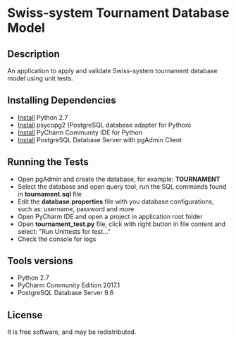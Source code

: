 # Swiss-system Tournament Database Model

## Description
An application to apply and validate Swiss-system tournament database model using unit tests.

## Installing Dependencies
- [Install](https://www.python.org/downloads/) Python 2.7
- [Install](http://initd.org/psycopg/docs/install.html) psycopg2 (PostgreSQL database adapter for Python)
- [Install](https://www.jetbrains.com/pycharm) PyCharm Community IDE for Python
- [Install](https://www.postgresql.org/download) PostgreSQL Database Server with pgAdmin Client

## Running the Tests
- Open pgAdmin and create the database, for example: **TOURNAMENT**
- Select the database and open query tool, run the SQL commands found in **tournament.sql** file
- Edit the **database.properties** file with you database configurations, such as: username, password and more
- Open PyCharm IDE and open a project in application root folder
- Open **tournament_test.py** file, click with right button in file content and select: "Run Unittests for test..."
- Check the console for logs

## Tools versions
- Python 2.7
- PyCharm Community Edition 2017.1
- PostgreSQL Database Server 9.6

## License
It is free software, and may be redistributed.